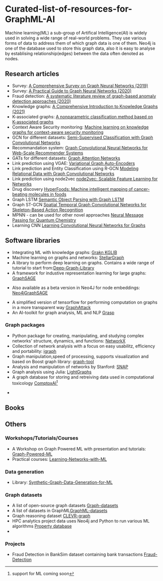 # Curated-list-of-resources-for-GraphML-AI

Machine learning(ML) a sub-group of Artifical Intelligence(AI) is widely used in solving a wide range of real-world problems. They use various forms of data to address them of which graph data is one of them. Neo4j is one of the database used to store this graph data, also it is easy to analyse by establising relationship(edges) between the data often denoted as nodes.

## Research articles
- Survey: [A Comprehensive Survey on Graph Neural Networks (2019)](https://arxiv.org/pdf/1901.00596.pdf)
- Survey: [A Practical Guide to Graph Neural Networks (2020)](https://arxiv.org/pdf/2010.05234.pdf)
- Fraud detection: [A systematic literature review of graph-based anomaly detection approaches (2020)](https://www.sciencedirect.com/science/article/pii/S0167923620300580)
- Knowledge graphs: [A Comprehensive Introduction to Knowledge Graphs (2021)](https://arxiv.org/pdf/2003.02320.pdf)
- K-associated graphs: [A nonparametric classification method based on K-associated graphs](https://sites.icmc.usp.br/alneu/papers/infoSciences2011.pdf)
- Context Aware Security monitoring: [Machine learning on knowledge graphs for context-aware security monitoring](https://arxiv.org/pdf/2105.08741.pdf)
- GCN for different datasets: [Semi-Supervised Classification with Graph Convolutional Networks](https://arxiv.org/abs/1609.02907.pdf)
- Recommandation system: [Graph Convolutional Neural Networks for Web-Scale Recommender Systems](https://arxiv.org/abs/1806.01973.pdf)
- GATs for different datasets: [Graph Attention Networks](https://arxiv.org/abs/1710.10903.pdf)
- Link prediction using VGAE: [Variational Graph Auto-Encoders](https://arxiv.org/abs/1611.07308.pdf)
- Link prediction and Entity Classification using R-GCN [Modeling Relational Data with Graph Convolutional Networks](https://arxiv.org/pdf/1703.06103.pdf)
- Link prediction using node2vec [node2vec: Scalable Feature Learning for Networks](https://arxiv.org/pdf/1607.00653.pdf)
- Drug discovery [HyperFoods: Machine intelligent mapping of cancer-beating molecules in foods](https://www.nature.com/articles/s41598-019-45349-y)
- Graph LSTM [ Semantic Object Parsing with Graph LSTM](https://arxiv.org/pdf/1603.07063.pdf)
- Graph ST-GCN [Spatial Temporal Graph Convolutional Networks for Skeleton-Based Action Recognition](https://github.com/yysijie/st-gcn)
- MPNN - can be used for other novel approaches [Neural Message Passing for Quantum Chemistry](https://arxiv.org/abs/1704.01212)
- Learning CNN [Learning Convolutional Neural Networks for Graphs](https://arxiv.org/pdf/1605.05273.pdf)


## Software libraries
- Integrating ML with knowledge graphs: [Grakn KGLIB](https://github.com/vaticle/kglib)
- Machine learning on graphs and networks: [StellarGraph](https://github.com/stellargraph/stellargraph)
- A library to perform deep learning on graphs. Contains a wide range of tutorial to start from:[Deep-Graph-Library](https://www.dgl.ai/)
- A framework for industive representation learning for large graphs: [GraphSAGE](http://snap.stanford.edu/graphsage/)
* Also available as a beta version in Neo4J for node embeddings: [Neo4jGraphSAGE](https://neo4j.com/docs/graph-data-science/current/algorithms/graph-sage/)
- A simplified version of tensorflow for performing computation on graphs in a more transparent way [GraphAttack](https://github.com/jgolebiowski/graphAttack)
- An AI-toolkit for graph analysis, ML and NLP [Grasp](https://github.com/textgain/grasp)
### Graph packages
- Python package for creating, manipulating, and studying complex networks' structure, dynamics, and functions: [NetworkX](https://networkx.github.io/)
- Collection of network analysis with a focus on easy usabilitz, efficiency and portability: [igraph](https://igraph.org/)
- Graph manipulation,speed of processing, supports visualization and based on Boost graph library: [graph-tool](https://graph-tool.skewed.de/)
- Analysis and manipulation of networks by Stanford: [SNAP](https://snap.stanford.edu/snap/)
- Graph analysis using Julia: [LightGraphs](https://juliagraphs.org/LightGraphs.jl/latest/)
- A graph database for storing and retreiving data used in computational toxicology [ComptoxAI](https://comptox.ai/)[^1] 
[^1]: support for ML coming soon
- 

## Books



## Others

### Workshops/Tutorials/Courses
- A Workshop on Graph Powered ML with presentation and tutorials: [Graph-Powered-ML](https://github.com/joerg84/Graph_Powered_ML_Workshop)
- Practical courses: [Learning-Networks-with-ML](https://github.com/Networks-Learning/mlss-2016)
### Data generation
- Library: [Synthetic-Graph-Data-Generation-for-ML](https://github.com/Octavian-ai/synthetic-graph-data)
### Graph datasets
- A list of open-source graph datasets [Graph-datasets](https://github.com/AntonsRuberts/graph_ml)
- A list of datasets in GraphML[GraphML-datasets](https://github.com/yuehhua/GraphMLDatasets.jl)
- Graph reasoning dataset [CLEVR-graph](https://github.com/davidsketchdeck/clevr-graph)
- HPC analytics project data uses Neo4j and Python to run various ML algorithms [Property database](https://github.com/happystep/HPC_Analytics)
- 

### Projects
- Fraud Detection in BankSim dataset containing bank transactions [Fraud-Detection](https://github.com/aravind-sundaresan/Graph-ML-Fraud-Detection)
